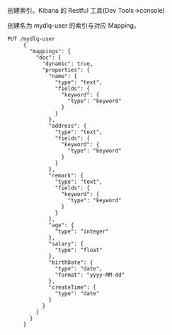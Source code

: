 创建索引。Kibana 的 Restful 工具(Dev Tools->console)
    
创建名为 mydlq-user 的索引与对应 Mapping。
    
    PUT /mydlq-user
         {
           "mappings": {
             "doc": {
               "dynamic": true,
               "properties": {
                 "name": {
                   "type": "text",
                   "fields": {
                     "keyword": {
                       "type": "keyword"
                     }
                   }
                 },
                 "address": {
                   "type": "text",
                   "fields": {
                     "keyword": {
                       "type": "keyword"
                     }
                   }
                 },
                 "remark": {
                   "type": "text",
                   "fields": {
                     "keyword": {
                       "type": "keyword"
                     }
                   }
                 },
                 "age": {
                   "type": "integer"
                 },
                 "salary": {
                   "type": "float"
                 },
                 "birthDate": {
                   "type": "date",
                   "format": "yyyy-MM-dd"
                 },
                 "createTime": {
                   "type": "date"
                 }
               }
             }
           }
         }